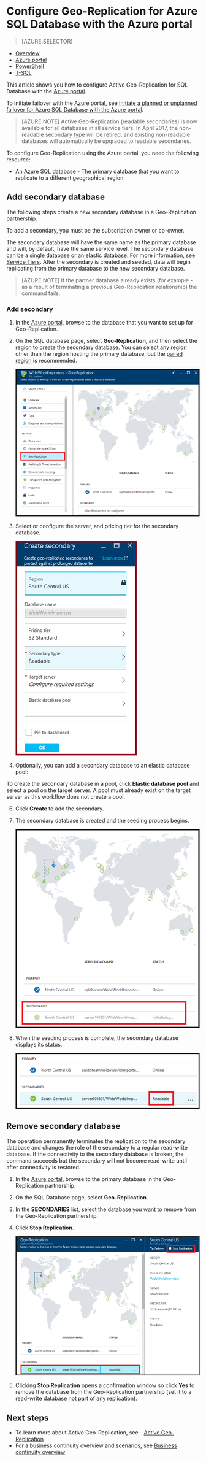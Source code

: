 <properties 
    pageTitle="Configure Geo-Replication for Azure SQL Database with the Azure portal | Microsoft Azure" 
    description="Configure Geo-Replication for Azure SQL Database using the Azure portal" 
    services="sql-database" 
    documentationCenter="" 
    authors="stevestein" 
    manager="jhubbard" 
    editor=""/>

<tags
    ms.service="sql-database"
    ms.devlang="NA"
    ms.topic="article"
    ms.tgt_pltfrm="NA"
    ms.workload="NA"
    ms.date="10/18/2016"
    ms.author="sstein"/>

# Configure Geo-Replication for Azure SQL Database with the Azure portal


> [AZURE.SELECTOR]
- [Overview](sql-database-geo-replication-overview.md)
- [Azure portal](sql-database-geo-replication-portal.md)
- [PowerShell](sql-database-geo-replication-powershell.md)
- [T-SQL](sql-database-geo-replication-transact-sql.md)

This article shows you how to configure Active Geo-Replication for SQL Database with the [Azure portal](http://portal.azure.com).

To initiate failover with the Azure portal, see [Initiate a planned or unplanned failover for Azure SQL Database with the Azure portal](sql-database-geo-replication-failover-portal.md).

>[AZURE.NOTE] Active Geo-Replication (readable secondaries) is now available for all databases in all service tiers. In April 2017, the non-readable secondary type will be retired, and existing non-readable databases will automatically be upgraded to readable secondaries.

To configure Geo-Replication using the Azure portal, you need the following resource:

- An Azure SQL database - The primary database that you want to replicate to a different geographical region.

## Add secondary database

The following steps create a new secondary database in a Geo-Replication partnership.  

To add a secondary, you must be the subscription owner or co-owner. 

The secondary database will have the same name as the primary database and will, by default, have the same service level. The secondary database can be a single database or an elastic database. For more information, see [Service Tiers](sql-database-service-tiers.md).
After the secondary is created and seeded, data will begin replicating from the primary database to the new secondary database. 

> [AZURE.NOTE] If the partner database already exists (for example - as a result of terminating a previous Geo-Replication relationship) the command fails.

### Add secondary

1. In the [Azure portal](http://portal.azure.com), browse to the database that you want to set up for Geo-Replication.
2. On the SQL database page, select **Geo-Replication**, and then select the region to create the secondary database. You can select any region other than the region hosting the primary database, but the [paired region](../best-practices-availability-paired-regions.md) is recommended.

    ![configure Geo-Replication](./media/sql-database-geo-replication-portal/configure-geo-replication.png)


4. Select or configure the server, and pricing tier for the secondary database.

    ![configure secondary](./media/sql-database-geo-replication-portal/create-secondary.png)

5. Optionally, you can add a secondary database to an elastic database pool:

 To create the secondary database in a pool, click **Elastic database pool** and select a pool on the target server. A pool must already exist on the target server as this workflow does not create a pool.

6. Click **Create** to add the secondary.
 
6. The secondary database is created and the seeding process begins. 
 
    ![configure secondary](./media/sql-database-geo-replication-portal/seeding0.png)

7. When the seeding process is complete, the secondary database displays its status.

    ![seeding complete](./media/sql-database-geo-replication-portal/seeding-complete.png)


## Remove secondary database

The operation permanently terminates the replication to the secondary database and changes the role of the secondary to a regular read-write database. If the connectivity to the secondary database is broken, the command succeeds but the secondary will not become read-write until after connectivity is restored.  

1. In the [Azure portal](http://portal.azure.com), browse to the primary database in the Geo-Replication partnership.
2. On the SQL Database page, select **Geo-Replication**.
3. In the **SECONDARIES** list, select the database you want to remove from the Geo-Replication partnership.
4. Click **Stop Replication**.

    ![remove secondary](./media/sql-database-geo-replication-portal/remove-secondary.png)

5. Clicking **Stop Replication** opens a confirmation window so click **Yes** to remove the database from the Geo-Replication partnership (set it to a read-write database not part of any replication).


## Next steps

- To learn more about Active Geo-Replication, see - [Active Geo-Replication](sql-database-geo-replication-overview.md)
- For a business continuity overview and scenarios, see [Business continuity overview](sql-database-business-continuity.md)

